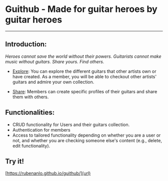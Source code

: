 # Guithub - Made for guitar heroes by guitar heroes

---

## Introduction:

_Heroes cannot save the world without their powers.
Guitarists cannot make music without guitars.
Share yours. Find others._

- <ins>Explore</ins>:
  You can explore the different guitars that other artists own or have created. As a member, you will be able to checkout other artists' guitars and admire your own collection.

- <ins>Share</ins>:
  Members can create specific profiles of their guitars and share them with others.

## Functionalities:

- CRUD functionality for Users and their guitars collection.
- Authentication for members
- Access to tailored functionality depending on whether you are a user or not, and whether you are checking someone else's content (e.g., delete, edit functionality).

## Try it!

[https://rubenanlo.github.io/guithub/](url)
